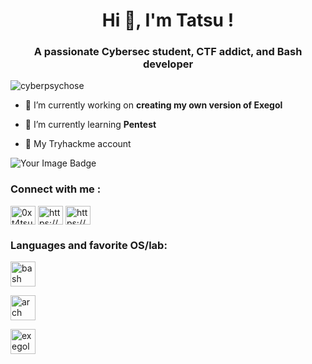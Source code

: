 <h1 align="center">Hi 👋, I'm Tatsu !</h1>
<h3 align="center">A passionate Cybersec student, CTF addict, and Bash developer</h3>

<p align="left"> <img src="https://komarev.com/ghpvc/?username=cyberpsychose&label=Profile%20views&color=0e75b6&style=flat" alt="cyberpsychose" /> </p>

- 🔭 I’m currently working on **creating my own version of Exegol**

- 🌱 I’m currently learning **Pentest**

- 💾 My Tryhackme account

<img src="https://tryhackme-badges.s3.amazonaws.com/edgerunner.png" alt="Your Image Badge" />

[comment]: <> (This is a comment, it will not be included)
<h3 align="left">Connect with me : </h3>
<p align="left">
<a href="https://twitter.com/0xt4tsu" target="blank"><img align="center" src="https://raw.githubusercontent.com/rahuldkjain/github-profile-readme-generator/master/src/images/icons/Social/twitter.svg" alt="0xt4tsu" height="30" width="40" /></a>
<a href="https://www.instagram.com/tatsuhq/" target="blank"><img align="center" src="https://raw.githubusercontent.com/rahuldkjain/github-profile-readme-generator/master/src/images/icons/Social/instagram.svg" alt="https://www.instagram.com/tatsuhq/" height="30" width="40" /></a>
<a href="https://discord.gg/cicada" target="blank"><img align="center" src="https://raw.githubusercontent.com/rahuldkjain/github-profile-readme-generator/master/src/images/icons/Social/discord.svg" alt="https://discord.gg/cicada" height="30" width="40" /></a>
</p>

<h3 align="left">Languages and  favorite OS/lab:</h3> 
 <p align="left"> <a href="https://www.gnu.org/software/bash/" target="_blank" rel="noreferrer"> <img src="https://img.icons8.com/?size=100&id=9MJf0ngDwS8z&format=png&color=000000" alt="bash language" width="40" height="40"/> </a> </p>
<p align="left"> <a href="https://archlinux.org/" target="_blank" rel="noreferrer"> <img src="https://img.icons8.com/?size=100&id=uIXgLv5iSlLJ&format=png&color=000000" alt="arch linux OS" width="40" height="40"/> </a> </p>
<p align="left"> <a href="https://www.gnu.org/software/bash/" target="_blank" rel="noreferrer"> <img src="https://avatars.githubusercontent.com/u/119009827?v=4" alt="exegol lab" width="40" height="40"/> </a> </p>
